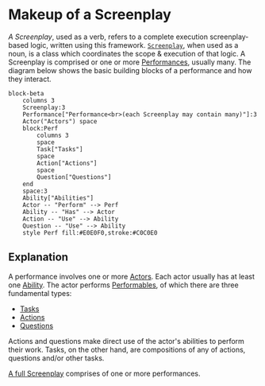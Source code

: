 # Makeup of a Screenplay

_A Screenplay_, used as a verb, refers to a complete execution screenplay-based logic, written using this framework.
[`Screenplay`], when used as a noun, is a class which coordinates the scope & execution of that logic.
A Screenplay is comprised or one or more [Performances], usually many.
The diagram below shows the basic building blocks of a performance and how they interact.

```mermaid
block-beta
    columns 3
    Screenplay:3
    Performance["Performance<br>(each Screenplay may contain many)"]:3
    Actor("Actors") space
    block:Perf
        columns 3
        space
        Task["Tasks"]
        space
        Action["Actions"]
        space
        Question["Questions"]
    end
    space:3
    Ability["Abilities"]
    Actor -- "Perform" --> Perf
    Ability -- "Has" --> Actor
    Action -- "Use" --> Ability
    Question -- "Use" --> Ability
    style Perf fill:#E0E0F0,stroke:#C0C0E0
```

[`Screenplay`]: xref:CSF.Screenplay.Screenplay
[Performances]: xref:CSF.Screenplay.IPerformance

## Explanation

A performance involves one or more [Actors].
Each actor usually has at least one [Ability].
The actor performs [Performables], of which there are three fundamental types:

* [Tasks]
* [Actions]
* [Questions]

Actions and questions make direct use of the actor's abilities to perform their work.
Tasks, on the other hand, are compositions of any of actions, questions and/or other tasks.

[A full Screenplay] comprises of one or more performances.

[Actors]: xref:CSF.Screenplay.Actor
[Ability]: ../glossary/Ability.md
[Performables]: ../glossary/Performable.md
[Tasks]: ../glossary/Task.md
[Actions]: ../glossary/Action.md
[Questions]: ../glossary/Question.md
[A full Screenplay]: xref:CSF.Screenplay.Screenplay
